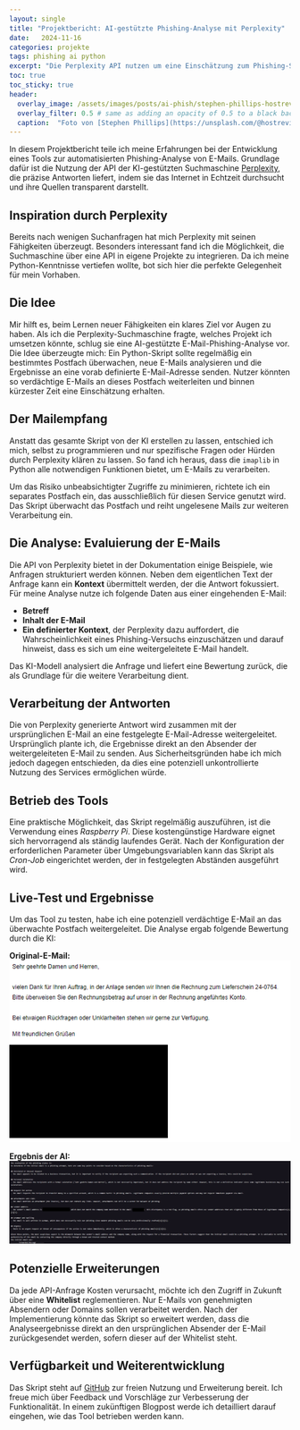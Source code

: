```yaml
---
layout: single
title: "Projektbericht: AI-gestützte Phishing-Analyse mit Perplexity"
date:   2024-11-16 
categories: projekte
tags: phishing ai python
excerpt: "Die Perplexity API nutzen um eine Einschätzung zum Phishing-Status einer Mail zu erhalten."
toc: true
toc_sticky: true
header:
  overlay_image: /assets/images/posts/ai-phish/stephen-phillips-hostreviews-co-uk-F8QgtxUc6-E-unsplash.jpg
  overlay_filter: 0.5 # same as adding an opacity of 0.5 to a black background
  caption:  "Foto von [Stephen Phillips](https://unsplash.com/@hostreviews?utm_content=creditCopyText&utm_medium=referral&utm_source=unsplash) auf [Unsplash](https://unsplash.com/photos/mail-icon-F8QgtxUc6-E?utm_content=creditCopyText&utm_medium=referral&utm_source=unsplash)"
---
```


In diesem Projektbericht teile ich meine Erfahrungen bei der Entwicklung eines Tools zur automatisierten Phishing-Analyse von E-Mails. Grundlage dafür ist die Nutzung der API der KI-gestützten Suchmaschine [Perplexity](https://www.perplexity.ai/), die präzise Antworten liefert, indem sie das Internet in Echtzeit durchsucht und ihre Quellen transparent darstellt.

## Inspiration durch Perplexity

Bereits nach wenigen Suchanfragen hat mich Perplexity mit seinen Fähigkeiten überzeugt. Besonders interessant fand ich die Möglichkeit, die Suchmaschine über eine API in eigene Projekte zu integrieren. Da ich meine Python-Kenntnisse vertiefen wollte, bot sich hier die perfekte Gelegenheit für mein Vorhaben.

## Die Idee

Mir hilft es, beim Lernen neuer Fähigkeiten ein klares Ziel vor Augen zu haben. Als ich die Perplexity-Suchmaschine fragte, welches Projekt ich umsetzen könnte, schlug sie eine AI-gestützte E-Mail-Phishing-Analyse vor. Die Idee überzeugte mich: Ein Python-Skript sollte regelmäßig ein bestimmtes Postfach überwachen, neue E-Mails analysieren und die Ergebnisse an eine vorab definierte E-Mail-Adresse senden. Nutzer könnten so verdächtige E-Mails an dieses Postfach weiterleiten und binnen kürzester Zeit eine Einschätzung erhalten.

## Der Mailempfang

Anstatt das gesamte Skript von der KI erstellen zu lassen, entschied ich mich, selbst zu programmieren und nur spezifische Fragen oder Hürden durch Perplexity klären zu lassen. So fand ich heraus, dass die `imaplib` in Python alle notwendigen Funktionen bietet, um E-Mails zu verarbeiten.

Um das Risiko unbeabsichtigter Zugriffe zu minimieren, richtete ich ein separates Postfach ein, das ausschließlich für diesen Service genutzt wird. Das Skript überwacht das Postfach und reiht ungelesene Mails zur weiteren Verarbeitung ein.

## Die Analyse: Evaluierung der E-Mails

Die API von Perplexity bietet in der Dokumentation einige Beispiele, wie Anfragen strukturiert werden können. Neben dem eigentlichen Text der Anfrage kann ein **Kontext** übermittelt werden, der die Antwort fokussiert. Für meine Analyse nutze ich folgende Daten aus einer eingehenden E-Mail:

- **Betreff**
- **Inhalt der E-Mail**
- **Ein definierter Kontext**, der Perplexity dazu auffordert, die Wahrscheinlichkeit eines Phishing-Versuchs einzuschätzen und darauf hinweist, dass es sich um eine weitergeleitete E-Mail handelt.

Das KI-Modell analysiert die Anfrage und liefert eine Bewertung zurück, die als Grundlage für die weitere Verarbeitung dient.

## Verarbeitung der Antworten

Die von Perplexity generierte Antwort wird zusammen mit der ursprünglichen E-Mail an eine festgelegte E-Mail-Adresse weitergeleitet. Ursprünglich plante ich, die Ergebnisse direkt an den Absender der weitergeleiteten E-Mail zu senden. Aus Sicherheitsgründen habe ich mich jedoch dagegen entschieden, da dies eine potenziell unkontrollierte Nutzung des Services ermöglichen würde.

## Betrieb des Tools

Eine praktische Möglichkeit, das Skript regelmäßig auszuführen, ist die Verwendung eines *Raspberry Pi*. Diese kostengünstige Hardware eignet sich hervorragend als ständig laufendes Gerät. Nach der Konfiguration der erforderlichen Parameter über Umgebungsvariablen kann das Skript als *Cron-Job* eingerichtet werden, der in festgelegten Abständen ausgeführt wird.

## Live-Test und Ergebnisse

Um das Tool zu testen, habe ich eine potenziell verdächtige E-Mail an das überwachte Postfach weitergeleitet. Die Analyse ergab folgende Bewertung durch die KI:

**Original-E-Mail:**  
[![Die ursprüngliche Mail die analysiert wurde](/assets/images/posts/ai-phish/mail.png)](/assets/images/posts/ai-phish/mail.png)

**Ergebnis der AI:**  
[![Die Einschätzung zum Phishing-Status von Perplexity](/assets/images/posts/ai-phish/response2.png)](/assets/images/posts/ai-phish/response2.png)

## Potenzielle Erweiterungen

Da jede API-Anfrage Kosten verursacht, möchte ich den Zugriff in Zukunft über eine **Whitelist** reglementieren. Nur E-Mails von genehmigten Absendern oder Domains sollen verarbeitet werden. Nach der Implementierung könnte das Skript so erweitert werden, dass die Analyseergebnisse direkt an den ursprünglichen Absender der E-Mail zurückgesendet werden, sofern dieser auf der Whitelist steht.

## Verfügbarkeit und Weiterentwicklung

Das Skript steht auf [GitHub](https://github.com/fourframes/perplexity-phish-check) zur freien Nutzung und Erweiterung bereit. Ich freue mich über Feedback und Vorschläge zur Verbesserung der Funktionalität. In einem zukünftigen Blogpost werde ich detailliert darauf eingehen, wie das Tool betrieben werden kann.
